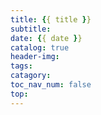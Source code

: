 ```yaml
---
title: {{ title }}
subtitle:
date: {{ date }}
catalog: true
header-img:
tags:
catagory:
toc_nav_num: false
top:
---
```

